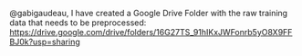 @gabigaudeau, I have created a Google Drive Folder with the raw training data that needs to be preprocessed: https://drive.google.com/drive/folders/16G27TS_91hIKxJWFonrb5yO8X9FFBJ0k?usp=sharing 
